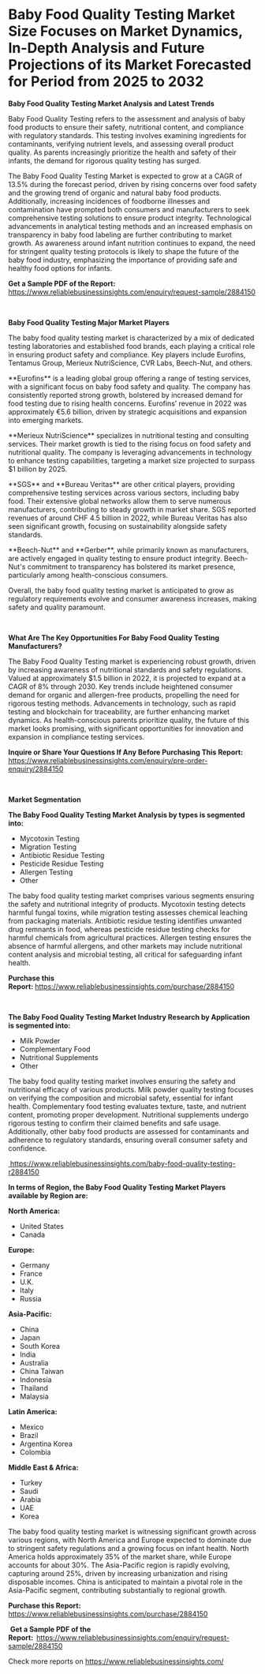 <p><h1>Baby Food Quality Testing Market Size Focuses on Market Dynamics, In-Depth Analysis and Future Projections of its Market Forecasted for Period from 2025 to 2032</h1></p><p><strong>Baby Food Quality Testing Market Analysis and Latest Trends</strong></p>
<p><p>Baby Food Quality Testing refers to the assessment and analysis of baby food products to ensure their safety, nutritional content, and compliance with regulatory standards. This testing involves examining ingredients for contaminants, verifying nutrient levels, and assessing overall product quality. As parents increasingly prioritize the health and safety of their infants, the demand for rigorous quality testing has surged.</p><p>The Baby Food Quality Testing Market is expected to grow at a CAGR of 13.5% during the forecast period, driven by rising concerns over food safety and the growing trend of organic and natural baby food products. Additionally, increasing incidences of foodborne illnesses and contamination have prompted both consumers and manufacturers to seek comprehensive testing solutions to ensure product integrity. Technological advancements in analytical testing methods and an increased emphasis on transparency in baby food labeling are further contributing to market growth. As awareness around infant nutrition continues to expand, the need for stringent quality testing protocols is likely to shape the future of the baby food industry, emphasizing the importance of providing safe and healthy food options for infants.</p></p>
<p><strong>Get a Sample PDF of the Report:&nbsp;</strong> <a href="https://www.reliablebusinessinsights.com/enquiry/request-sample/2884150?utm_campaign=2215&utm_medium=2&utm_source=Github&utm_content=ia&utm_term=13032025&utm_id=baby-food-quality-testing">https://www.reliablebusinessinsights.com/enquiry/request-sample/2884150</a></p>
<p>&nbsp;</p>
<p><strong>Baby Food Quality Testing Major Market Players</strong></p>
<p><p>The baby food quality testing market is characterized by a mix of dedicated testing laboratories and established food brands, each playing a critical role in ensuring product safety and compliance. Key players include Eurofins, Tentamus Group, Merieux NutriScience, CVR Labs, Beech-Nut, and others.</p><p>**Eurofins** is a leading global group offering a range of testing services, with a significant focus on baby food safety and quality. The company has consistently reported strong growth, bolstered by increased demand for food testing due to rising health concerns. Eurofins’ revenue in 2022 was approximately €5.6 billion, driven by strategic acquisitions and expansion into emerging markets.</p><p>**Merieux NutriScience** specializes in nutritional testing and consulting services. Their market growth is tied to the rising focus on food safety and nutritional quality. The company is leveraging advancements in technology to enhance testing capabilities, targeting a market size projected to surpass $1 billion by 2025.</p><p>**SGS** and **Bureau Veritas** are other critical players, providing comprehensive testing services across various sectors, including baby food. Their extensive global networks allow them to serve numerous manufacturers, contributing to steady growth in market share. SGS reported revenues of around CHF 4.5 billion in 2022, while Bureau Veritas has also seen significant growth, focusing on sustainability alongside safety standards.</p><p>**Beech-Nut** and **Gerber**, while primarily known as manufacturers, are actively engaged in quality testing to ensure product integrity. Beech-Nut's commitment to transparency has bolstered its market presence, particularly among health-conscious consumers.</p><p>Overall, the baby food quality testing market is anticipated to grow as regulatory requirements evolve and consumer awareness increases, making safety and quality paramount.</p></p>
<p>&nbsp;</p>
<p><strong>What Are The Key Opportunities For Baby Food Quality Testing Manufacturers?</strong></p>
<p><p>The Baby Food Quality Testing market is experiencing robust growth, driven by increasing awareness of nutritional standards and safety regulations. Valued at approximately $1.5 billion in 2022, it is projected to expand at a CAGR of 8% through 2030. Key trends include heightened consumer demand for organic and allergen-free products, propelling the need for rigorous testing methods. Advancements in technology, such as rapid testing and blockchain for traceability, are further enhancing market dynamics. As health-conscious parents prioritize quality, the future of this market looks promising, with significant opportunities for innovation and expansion in compliance testing services.</p></p>
<p><strong>Inquire or Share Your Questions If Any Before Purchasing This Report:</strong> <a href="https://www.reliablebusinessinsights.com/enquiry/pre-order-enquiry/2884150?utm_campaign=2215&utm_medium=2&utm_source=Github&utm_content=ia&utm_term=13032025&utm_id=baby-food-quality-testing">https://www.reliablebusinessinsights.com/enquiry/pre-order-enquiry/2884150</a></p>
<p>&nbsp;</p>
<p><strong>Market Segmentation</strong></p>
<p><strong>The Baby Food Quality Testing Market Analysis by types is segmented into:</strong></p>
<p><ul><li>Mycotoxin Testing</li><li>Migration Testing</li><li>Antibiotic Residue Testing</li><li>Pesticide Residue Testing</li><li>Allergen Testing</li><li>Other</li></ul></p>
<p><p>The baby food quality testing market comprises various segments ensuring the safety and nutritional integrity of products. Mycotoxin testing detects harmful fungal toxins, while migration testing assesses chemical leaching from packaging materials. Antibiotic residue testing identifies unwanted drug remnants in food, whereas pesticide residue testing checks for harmful chemicals from agricultural practices. Allergen testing ensures the absence of harmful allergens, and other markets may include nutritional content analysis and microbial testing, all critical for safeguarding infant health.</p></p>
<p><strong>Purchase this Report:&nbsp;</strong><a href="https://www.reliablebusinessinsights.com/purchase/2884150?utm_campaign=2215&utm_medium=2&utm_source=Github&utm_content=ia&utm_term=13032025&utm_id=baby-food-quality-testing">https://www.reliablebusinessinsights.com/purchase/2884150</a></p>
<p>&nbsp;</p>
<p><strong>The Baby Food Quality Testing Market Industry Research by Application is segmented into:</strong></p>
<p><ul><li>Milk Powder</li><li>Complementary Food</li><li>Nutritional Supplements</li><li>Other</li></ul></p>
<p><p>The baby food quality testing market involves ensuring the safety and nutritional efficacy of various products. Milk powder quality testing focuses on verifying the composition and microbial safety, essential for infant health. Complementary food testing evaluates texture, taste, and nutrient content, promoting proper development. Nutritional supplements undergo rigorous testing to confirm their claimed benefits and safe usage. Additionally, other baby food products are assessed for contaminants and adherence to regulatory standards, ensuring overall consumer safety and confidence.</p></p>
<p><a href="https://www.reliablebusinessinsights.com/baby-food-quality-testing-r2884150?utm_campaign=2215&utm_medium=2&utm_source=Github&utm_content=ia&utm_term=13032025&utm_id=baby-food-quality-testing">&nbsp;https://www.reliablebusinessinsights.com/baby-food-quality-testing-r2884150</a></p>
<p><strong>In terms of Region, the Baby Food Quality Testing Market Players available by Region are:</strong></p>
<p>
    <p> <strong> North America: </strong>
        <ul>
            <li>United States</li>
            <li>Canada</li>
        </ul>
        </p> 
    <p> <strong> Europe: </strong>
        <ul>
            <li>Germany</li>
            <li>France</li>
            <li>U.K.</li>
            <li>Italy</li>
            <li>Russia</li>
        </ul>
        </p> 
    <p> <strong> Asia-Pacific: </strong>
        <ul>
            <li>China</li>
            <li>Japan</li>
            <li>South Korea</li>
            <li>India</li>
            <li>Australia</li>
            <li>China Taiwan</li>
            <li>Indonesia</li>
            <li>Thailand</li>
            <li>Malaysia</li>
        </ul>
        </p> 
    <p> <strong> Latin America: </strong>
        <ul>
            <li>Mexico</li>
            <li>Brazil</li>
            <li>Argentina Korea</li>
            <li>Colombia</li>
        </ul>
        </p> 
    <p> <strong> Middle East & Africa: </strong>
        <ul>
            <li>Turkey</li>
            <li>Saudi</li>
            <li>Arabia</li>
            <li>UAE</li>
            <li>Korea</li>
        </ul>
    </p>
    </p>
<p><p>The baby food quality testing market is witnessing significant growth across various regions, with North America and Europe expected to dominate due to stringent safety regulations and a growing focus on infant health. North America holds approximately 35% of the market share, while Europe accounts for about 30%. The Asia-Pacific region is rapidly evolving, capturing around 25%, driven by increasing urbanization and rising disposable incomes. China is anticipated to maintain a pivotal role in the Asia-Pacific segment, contributing substantially to regional growth.</p></p>
<p><strong>Purchase this Report: </strong><a href="https://www.reliablebusinessinsights.com/purchase/2884150?utm_campaign=2215&utm_medium=2&utm_source=Github&utm_content=ia&utm_term=13032025&utm_id=baby-food-quality-testing">https://www.reliablebusinessinsights.com/purchase/2884150</a></p>
<p>&nbsp;<strong>Get a Sample PDF of the Report:&nbsp;&nbsp;</strong><a href="https://www.reliablebusinessinsights.com/enquiry/request-sample/2884150?utm_campaign=2215&utm_medium=2&utm_source=Github&utm_content=ia&utm_term=13032025&utm_id=baby-food-quality-testing">https://www.reliablebusinessinsights.com/enquiry/request-sample/2884150</a></p>
<p><strong></strong></p>
<p>Check more reports on <a href="https://www.reliablebusinessinsights.com/?utm_campaign=2215&utm_medium=2&utm_source=Github&utm_content=ia&utm_term=13032025&utm_id=baby-food-quality-testing">https://www.reliablebusinessinsights.com/</a></p>